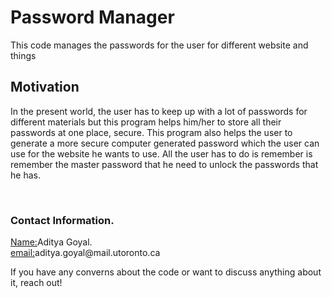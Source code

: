 # Password Manager
This code manages the passwords for the user for different website and things

<h2>Motivation</h2>
<p>
In the present world, the user has to keep up with a lot of passwords for different materials but this program helps him/her to store all their passwords at one place, secure.
This program also helps the user to generate a more secure computer generated password which the user can use for the website he wants to use.
All the user has to do is remember is remember the master password that he need to unlock the passwords that he has.
</p>
<br>
<h3>Contact Information.</h3>
<p>
  <u>Name:</u>Aditya Goyal. <br>
  <u>email:</u>aditya.goyal@mail.utoronto.ca<br>
</p>
<p> If you have any converns about the code or want to discuss anything about it, reach out! </p>

